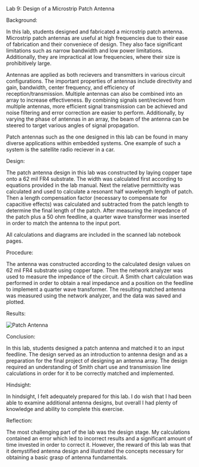 Lab 9: Design of a Microstrip Patch Antenna

Background:

In this lab, students designed and fabricated a microstrip patch antenna.  Microstrip patch
antennas are useful at high frequencies due to their ease of fabrication and their conveniece
of design.  They also face significant limitations such as narrow bandwidth and low power
limitations.  Additionally, they are impractical at low frequencies, where their size is
prohibitively large.

Antennas are applied as both recievers and transmitters in various circuit configurations.  The
important properties of antennas include directivity and gain, bandwidth, center frequency, and
efficiency of reception/transmission.  Multiple antennas can also be combined into an array to
increase effectiveness.  By combining signals sent/recieved from multiple antennas, more
efficient signal transmission can be achieved and noise filtering and error correction are
easier to perform.  Additionally, by varying the phase of antennas in an array, the beam of
the antenna can be steered to target various angles of signal propagation.

Patch antennas such as the one designed in this lab can be found in many diverse applications
within embedded systems.  One example of such a system is the satellite radio reciever in a car.

Design:

The patch antenna design in this lab was constructed by laying copper tape onto a 62 mil FR4
substrate.  The width was calculated first according to equations provided in the lab manual.
Next the relative permittivity was calculated and used to calculate a resonant half wavelength
length of patch.  Then a length compensation factor (necessary to compensate for capacitive
effects) was calculated and subtracted from the patch length to determine the final length of
the patch.  After measuring the impedance of the patch plus a 50 ohm feedline, a quarter wave
transformer was inserted in order to match the antenna to the input port.

All calculations and diagrams are included in the scanned lab notebook pages.

Procedure:

The antenna was constructed according to the calculated design values on 62 mil FR4 substrate
using copper tape.  Then the network analyzer was used to measure the impedance of the circuit.
A Smith chart calculation was performed in order to obtain a real impedance and a position
on the feedline to implement a quarter wave transformer.  The resulting matched antenna was
measured using the network analyzer, and the data was saved and plotted.

Results:

![Patch Antenna](https://github.com/CourseReps/ECEN452-Spring2016/blob/master/Students/derekjanak/Lab9/Measured_Antenna.png)

Conclusion:

In this lab, students designed a patch antenna and matched it to an input feedline.  The design
served as an introduction to antenna design and as a preparation for the final project of designing
an antenna array.  The design required an understanding of Smith chart use and transmission line
calculations in order for it to be correctly matched and implemented.

Hindsight:

In hindsight, I felt adequately prepared for this lab.  I do wish that I had been able to examine
additional antenna designs, but overall I had plenty of knowledge and ability to complete this
exercise.

Reflection:

The most challenging part of the lab was the design stage.  My calculations contained an error
which led to incorrect results and a significant amount of time invested in order to correct it.
However, the reward of this lab was that it demystified antenna design and illustrated the 
concepts necessary for obtaining a basic grasp of antenna fundamentals.
